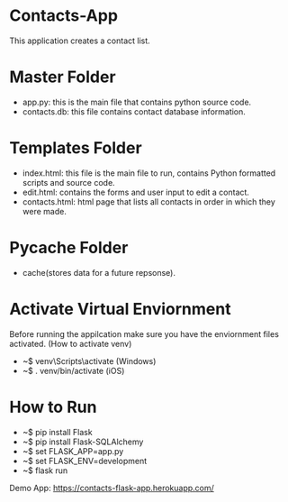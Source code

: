 # Contacts-App
This application creates a contact list.
# Master Folder
  - app.py: this is the main file that contains python source code. 
  - contacts.db: this file contains contact database information.
# Templates Folder
  - index.html: this file is the main file to run, contains Python formatted scripts and source code.
  - edit.html: contains the forms and user input to edit a contact.
  - contacts.html: html page that lists all contacts in order in which they were made.
# __Pycache__ Folder
  - cache(stores data for a future repsonse).
# Activate Virtual Enviornment
  Before running the appilcation make sure you have the enviornment files activated.
  (How to activate venv)
  - ~$ venv\Scripts\activate (Windows)
  - ~$ . venv/bin/activate (iOS)
# How to Run
  - ~$ pip install Flask
  - ~$ pip install Flask-SQLAlchemy
  - ~$ set FLASK_APP=app.py
  - ~$ set FLASK_ENV=development
  - ~$ flask run


Demo App: https://contacts-flask-app.herokuapp.com/
